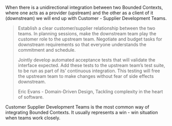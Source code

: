 When there is a unidirectional integration between two Bounded Contexts, where one acts as a provider \(upstream\) and the other as a client of it \(downstream\) we will end up with Customer - Supplier Development Teams.





> Establish a clear customer/supplier relationship between the two teams. In planning sessions, make the downstream team play the customer role to the upstream team. Negotiate and budget tasks for downstream requirements so that everyone understands the commitment and schedule.
>
> Jointly develop automated acceptance tests that will validate the interface expected. Add these tests to the upstream team’s test suite, to be run as part of its’ continuous integration. This testing will free the upstream team to make changes without fear of side effects downstream.
>
> Eric Evans - Domain-Driven Design, Tackling complexity in the heart of software.





Customer  Supplier Development Teams is the most common way of integrating Bounded Contexts. It usually represents a win - win situation when teams work closely.



